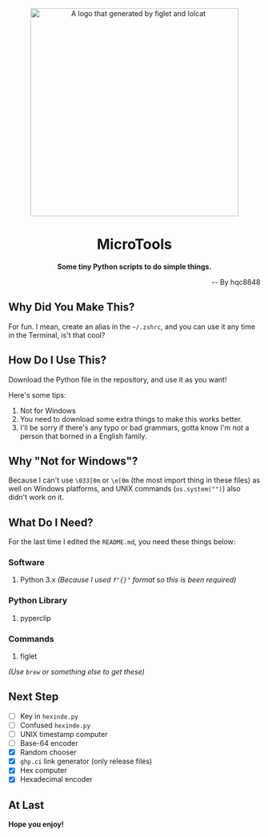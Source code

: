 <div align="center">
<img width="416" alt="A logo that generated by figlet and lolcat" src="https://github.com/user-attachments/assets/2a853fd1-471c-4162-af8b-d5d8eebdcd80">
<h1>MicroTools</h1>
<b>Some tiny Python scripts to do simple things.</b>
</div>
<div align="right">
<p>-- By hqc8848</p>
</div>

## Why Did You Make This?

For fun. I mean, create an alias in the `~/.zshrc`, and you can use it any time in the Terminal, is't that cool?

## How Do I Use This?

Download the Python file in the repository, and use it as you want!

Here's some tips:

1. Not for Windows
2. You need to download some extra things to make this works better.
3. I'll be sorry if there's any typo or bad grammars, gotta know I'm not a person that borned in a English family.

## Why "Not for Windows"?

Because I can't use `\033[0m` or `\e[0m` (the most import thing in these files) as well on Windows platforms, and UNIX commands (`os.system("")`) also didn't work on it.

## What Do I Need?

For the last time I edited the `README.md`, you need these things below:

### Software

1. Python 3.x *(Because I used `f"{}"` format so this is been required)*

### Python Library

1. pyperclip

### Commands

1. figlet

*(Use `brew` or something else to get these)*

## Next Step

- [ ] Key in `hexinde.py`
- [ ] Confused `hexinde.py`
- [ ] UNIX timestamp computer
- [ ] Base-64 encoder
- [x] Random chooser
- [x] `ghp.ci` link generator (only release files)
- [x] Hex computer
- [x] Hexadecimal encoder

## At Last

**Hope you enjoy!**
